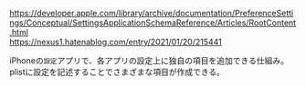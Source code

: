 https://developer.apple.com/library/archive/documentation/PreferenceSettings/Conceptual/SettingsApplicationSchemaReference/Articles/RootContent.html  
https://nexus1.hatenablog.com/entry/2021/01/20/215441

iPhoneの`設定`アプリで、各アプリの設定上に独自の項目を追加できる仕組み。  
plistに設定を記述することでさまざまな項目が作成できる。